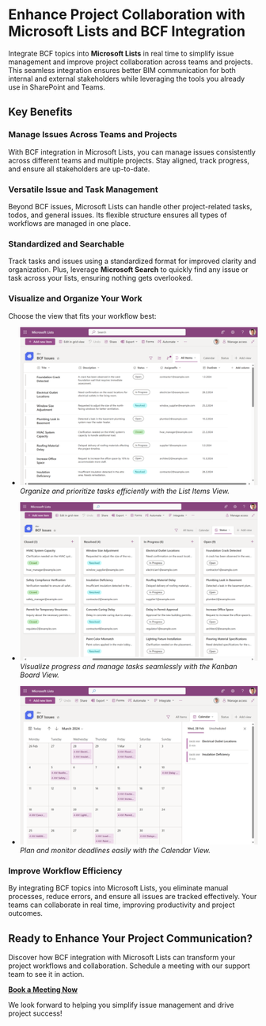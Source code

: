 # Enhance Project Collaboration with Microsoft Lists and BCF Integration  

Integrate BCF topics into **Microsoft Lists** in real time to simplify issue management and improve project collaboration across teams and projects. This seamless integration ensures better BIM communication for both internal and external stakeholders while leveraging the tools you already use in SharePoint and Teams.  

## Key Benefits  

### Manage Issues Across Teams and Projects  
With BCF integration in Microsoft Lists, you can manage issues consistently across different teams and multiple projects. Stay aligned, track progress, and ensure all stakeholders are up-to-date.  

### Versatile Issue and Task Management  
Beyond BCF issues, Microsoft Lists can handle other project-related tasks, todos, and general issues. Its flexible structure ensures all types of workflows are managed in one place.  

### Standardized and Searchable  
Track tasks and issues using a standardized format for improved clarity and organization. Plus, leverage **Microsoft Search** to quickly find any issue or task across your lists, ensuring nothing gets overlooked.  

### Visualize and Organize Your Work  
Choose the view that fits your workflow best:  


- ![List Items View](/_media/bcftopics-as-listitems-in-micrsoftlists.png)  
  *Organize and prioritize tasks efficiently with the List Items View.*  

- ![Kanban Board View](/_media/bcftopics-as-canbanboard-in-micrsoftlists.png)  
  *Visualize progress and manage tasks seamlessly with the Kanban Board View.*  

- ![Calendar View](/_media/bcftopics-as-calendarview-in-micrsoftlists.png)  
  *Plan and monitor deadlines easily with the Calendar View.*  
### Improve Workflow Efficiency  
By integrating BCF topics into Microsoft Lists, you eliminate manual processes, reduce errors, and ensure all issues are tracked effectively. Your teams can collaborate in real time, improving productivity and project outcomes.  

## Ready to Enhance Your Project Communication?  

Discover how BCF integration with Microsoft Lists can transform your project workflows and collaboration. Schedule a meeting with our support team to see it in action.  

**[Book a Meeting Now](https://outlook.office365.com/book/SupportConsultingonlinemeeting@flinker.app/)**  

We look forward to helping you simplify issue management and drive project success!  